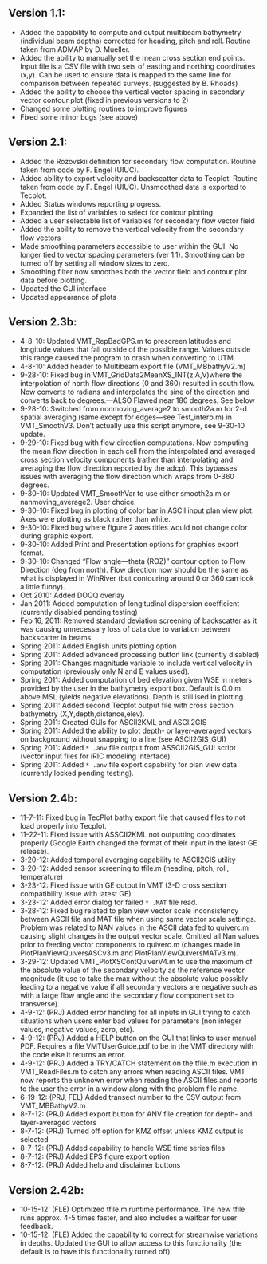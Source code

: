 
## Version 1.1: ##
  * Added the capability to compute and output multibeam bathymetry (individual beam depths) corrected for heading, pitch and roll.  Routine taken from ADMAP by D. Mueller.
  * Added the ability to manually set the mean cross section end points.  Input file is a CSV file with two sets of easting and northing coordinates (x,y).  Can be used to ensure data is mapped to the same line for comparison between repeated surveys. (suggested by B. Rhoads)
  * Added the ability to choose the vertical vector spacing in secondary vector contour plot (fixed in previous versions to 2)
  * Changed some plotting routines to improve figures
  * Fixed some minor bugs (see above)
## Version 2.1: ##
  * Added the Rozovskii definition for secondary flow computation.  Routine taken from code by F. Engel (UIUC).
  * Added ability to export velocity and backscatter data to Tecplot. Routine taken from code by F. Engel (UIUC). Unsmoothed data is exported to Tecplot.
  * Added Status windows reporting progress.
  * Expanded the list of variables to select for contour plotting
  * Added a user selectable list of variables for secondary flow vector field
  * Added the ability to remove the vertical velocity from the secondary flow vectors
  * Made smoothing parameters accessible to user within the GUI.  No longer tied to vector spacing parameters (ver 1.1).  Smoothing can be turned off by setting all window sizes to zero.
  * Smoothing filter now smoothes both the vector field and contour plot data before plotting.
  * Updated the GUI interface
  * Updated appearance of plots
## Version 2.3b: ##
  * 4-8-10: Updated VMT\_RepBadGPS.m to prescreen latitudes and longitude values that fall outside of the possible range.  Values outside this range caused the program to crash when converting to UTM.
  * 4-8-10: Added header to Multibeam export file (VMT\_MBbathyV2.m)
  * 9-28-10: Fixed bug in VMT\_GridData2MeanXS\_INT(z,A,V)where the interpolation of north flow directions (0 and 360) resulted in south flow.  Now converts to radians and interpolates the sine of the direction and converts back to degrees.—ALSO Flawed near 180 degrees.  See below
  * 9-28-10: Switched from nonmoving\_average2 to smooth2a.m for 2-d spatial averaging (same except for edges—see Test\_interp.m) in VMT\_SmoothV3.  Don’t actually use this script anymore, see 9-30-10 update.
  * 9-29-10: Fixed bug with flow direction computations.  Now computing the mean flow direction in each cell from the interpolated and averaged cross section velocity components (rather than interpolating and averaging the flow direction reported by the adcp).  This bypasses issues with averaging the flow direction which wraps from 0-360 degrees.
  * 9-30-10: Updated VMT\_SmoothVar to use either smooth2a.m or nanmoving\_average2.  User choice.
  * 9-30-10: Fixed bug in plotting of color bar in ASCII input plan view plot.  Axes were plotting as black rather than white.
  * 9-30-10: Fixed bug where figure 2 axes titles would not change color during graphic export.
  * 9-30-10: Added Print and Presentation options for graphics export format.
  * 9-30-10: Changed “Flow angle—theta (ROZ)” contour option to Flow Direction (deg from north).  Flow direction now should be the same as what is displayed in WinRiver (but contouring around 0 or 360 can look a little funny).
  * Oct 2010: Added DOQQ overlay
  * Jan 2011: Added computation of longitudinal dispersion coefficient (currently disabled pending testing)
  * Feb 16, 2011: Removed standard deviation screening of backscatter as it was causing unnecessary loss of data due to variation between backscatter in beams.
  * Spring 2011: Added English units plotting option
  * Spring 2011: Added advanced processing button link (currently disabled)
  * Spring 2011: Changes magnitude variable to include vertical velocity in computation (previously only N and E values used).
  * Spring 2011: Added computation of bed elevation given WSE in meters provided by the user in the bathymetry export box.  Default is 0.0 m above MSL (yields negative elevations).  Depth is still ised in plotting.
  * Spring 2011: Added second Tecplot output file with cross section bathymetry (X,Y,depth,distance,elev).
  * Spring 2011: Created GUIs for ASCII2KML and ASCII2GIS
  * Spring 2011: Added the ability to plot depth- or layer-averaged vectors on background without snapping to a line (see ASCII2GIS\_GUI)
  * Spring 2011: Added `* .anv` file output from ASSCII2GIS\_GUI script (vector input files for iRIC modeling interface).
  * Spring 2011: Added `* .anv` file export capability for plan view data (currently locked pending testing).

## Version 2.4b: ##
  * 11-7-11: Fixed bug in TecPlot bathy export file that caused files to not load properly into Tecplot.
  * 11-22-11: Fixed issue with ASSCII2KML not outputting coordinates properly (Google Earth changed the format of their input in the latest GE release).
  * 3-20-12: Added temporal averaging capability to ASCII2GIS utility
  * 3-20-12: Added sensor screening to tfile.m (heading, pitch, roll, temperature)
  * 3-23-12: Fixed issue with GE output in VMT (3-D cross section compatibility issue with latest GE).
  * 3-23-12: Added error dialog for failed `* .MAT` file read.
  * 3-28-12: Fixed bug related to plan view vector scale inconsistency between ASCII file and MAT file when using same vector scale settings.  Problem was related to NAN values in the ASCII data fed to quiverc.m causing slight changes in the output vector scale.  Omitted all Nan values prior to feeding vector components to quiverc.m (changes made in PlotPlanViewQuiversASCv3.m and PlotPlanViewQuiversMATv3.m).
  * 3-29-12: Updated VMT\_PlotXSContQuiverV4.m to use the maximum of the absolute value of the secondary velocity as the reference vector magnitude (it use to take the max without the absolute value possibly leading to a negative value if all secondary vectors are negative such as with a large flow angle and the secondary flow component set to transverse).
  * 4-9-12: (PRJ) Added error handling for all inputs in GUI trying to catch situations when users enter bad values for parameters (non integer values, negative values, zero, etc).
  * 4-9-12: (PRJ) Added a HELP button on the GUI that links to user manual PDF.  Requires a file VMTUserGuide.pdf to be in the VMT directory with the code else it returns an error.
  * 4-9-12: (PRJ) Added a TRY/CATCH statement on the tfile.m execution in VMT\_ReadFiles.m to catch any errors when reading ASCII files.  VMT now reports the unknown error when reading the ASCII files and reports to the user the error in a window along with the problem file name.
  * 6-19-12: (PRJ, FEL) Added transect number to the CSV output from VMT\_MBBathyV2.m
  * 8-7-12: (PRJ) Added export button for ANV file creation for depth- and layer-averaged vectors
  * 8-7-12: (PRJ) Turned off option for KMZ offset unless KMZ output is selected
  * 8-7-12: (PRJ) Added capability to handle WSE time series files
  * 8-7-12: (PRJ) Added EPS figure export option
  * 8-7-12: (PRJ) Added help and disclaimer buttons

## Version 2.42b: ##
  * 10-15-12: (FLE) Optimized tfile.m runtime performance. The new tfile runs approx. 4-5 times faster, and also includes a waitbar for user feedback.
  * 10-15-12: (FLE) Added the capability to correct for streamwise variations in depths. Updated the GUI to allow access to this functionality (the default is to have this functionality turned off).